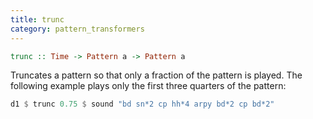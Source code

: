 ```yaml
---
title: trunc
category: pattern_transformers
---
```



~~~~ haskell
trunc :: Time -> Pattern a -> Pattern a
~~~~

Truncates a pattern so that only a fraction of the pattern is played. 
The following example plays only the first three quarters of the pattern:

~~~~ haskell
d1 $ trunc 0.75 $ sound "bd sn*2 cp hh*4 arpy bd*2 cp bd*2"
~~~~